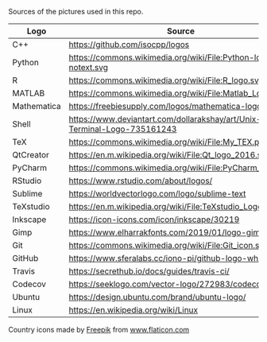 Sources of the pictures used in this repo.

|Logo|Source|
|--|--|
|C++| https://github.com/isocpp/logos |
|Python| https://commons.wikimedia.org/wiki/File:Python-logo-notext.svg|
|R| https://commons.wikimedia.org/wiki/File:R_logo.svg |
|MATLAB| https://commons.wikimedia.org/wiki/File:Matlab_Logo.png |
|Mathematica| https://freebiesupply.com/logos/mathematica-logo-2/ |
|Shell| https://www.deviantart.com/dollarakshay/art/Unix-Terminal-Logo-735161243 |
|TeX| https://commons.wikimedia.org/wiki/File:My_TEX.png |
|QtCreator| https://en.m.wikipedia.org/wiki/File:Qt_logo_2016.svg |
|PyCharm| https://commons.wikimedia.org/wiki/File:PyCharm_Icon.svg |
|RStudio| https://www.rstudio.com/about/logos/ |
|Sublime| https://worldvectorlogo.com/logo/sublime-text |
|TeXstudio| https://en.m.wikipedia.org/wiki/File:TeXstudio_Logo.svg |
|Inkscape| https://icon-icons.com/icon/inkscape/30219 |
|Gimp| https://www.elharrakfonts.com/2019/01/logo-gimp.html |
|Git| https://commons.wikimedia.org/wiki/File:Git_icon.svg |
|GitHub| https://www.sferalabs.cc/iono-pi/github-logo-white/ |
|Travis| https://secrethub.io/docs/guides/travis-ci/ |
|Codecov| https://seeklogo.com/vector-logo/272983/codecov |
|Ubuntu| https://design.ubuntu.com/brand/ubuntu-logo/ |
|Linux| https://en.wikipedia.org/wiki/Linux |

<div>Country icons made by <a href="https://www.freepik.com" title="Freepik">Freepik</a> from <a href="https://www.flaticon.com/" title="Flaticon">www.flaticon.com</a></div>




